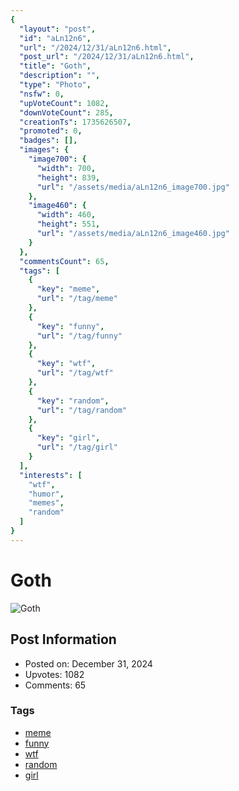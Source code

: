 ```yaml
---
{
  "layout": "post",
  "id": "aLn12n6",
  "url": "/2024/12/31/aLn12n6.html",
  "post_url": "/2024/12/31/aLn12n6.html",
  "title": "Goth",
  "description": "",
  "type": "Photo",
  "nsfw": 0,
  "upVoteCount": 1082,
  "downVoteCount": 285,
  "creationTs": 1735626507,
  "promoted": 0,
  "badges": [],
  "images": {
    "image700": {
      "width": 700,
      "height": 839,
      "url": "/assets/media/aLn12n6_image700.jpg"
    },
    "image460": {
      "width": 460,
      "height": 551,
      "url": "/assets/media/aLn12n6_image460.jpg"
    }
  },
  "commentsCount": 65,
  "tags": [
    {
      "key": "meme",
      "url": "/tag/meme"
    },
    {
      "key": "funny",
      "url": "/tag/funny"
    },
    {
      "key": "wtf",
      "url": "/tag/wtf"
    },
    {
      "key": "random",
      "url": "/tag/random"
    },
    {
      "key": "girl",
      "url": "/tag/girl"
    }
  ],
  "interests": [
    "wtf",
    "humor",
    "memes",
    "random"
  ]
}
---
```


# Goth

![Goth](/assets/media/aLn12n6_image700.jpg)

## Post Information

- Posted on: December 31, 2024
- Upvotes: 1082
- Comments: 65

### Tags

- [meme](/tag/meme)
- [funny](/tag/funny)
- [wtf](/tag/wtf)
- [random](/tag/random)
- [girl](/tag/girl)
